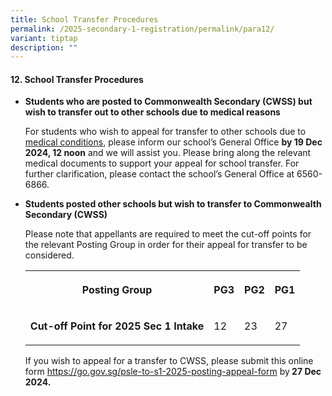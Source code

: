 ```yaml
---
title: School Transfer Procedures
permalink: /2025-secondary-1-registration/permalink/para12/
variant: tiptap
description: ""
---
```

<h4>12. School Transfer Procedures</h4>
<ul data-tight="true" class="tight">
<li>
<p><strong>Students who are posted to Commonwealth Secondary (CWSS) but wish to transfer out to other schools due to medical reasons</strong>
</p>
<p></p>
<p>For students who wish to appeal for transfer to other schools due to <u>medical conditions</u>,
please inform our school’s General Office <strong>by 19 Dec 2024, 12 noon</strong> and
we will assist you. Please bring along the relevant medical documents to
support your appeal for school transfer. For further clarification, please
contact the school’s General Office at 6560-6866.</p>
<p></p>
</li>
<li>
<p><strong>Students posted other schools but wish to transfer to Commonwealth Secondary (CWSS)</strong>
</p>
<p></p>
<p>Please note that appellants are required to meet the cut-off points for
the relevant Posting Group in order for their appeal for transfer to be
considered.</p>
<p></p>
<table style="minWidth: 100px">
<colgroup>
<col>
<col>
<col>
<col>
</colgroup>
<tbody>
<tr>
<th rowspan="1" colspan="1">
<p>Posting Group</p>
</th>
<th rowspan="1" colspan="1">
<p>PG3</p>
</th>
<th rowspan="1" colspan="1">
<p>PG2</p>
</th>
<th rowspan="1" colspan="1">
<p>PG1</p>
</th>
</tr>
<tr>
<td rowspan="1" colspan="1">
<p><strong>Cut-off Point for 2025 Sec 1 Intake</strong>
</p>
</td>
<td rowspan="1" colspan="1">
<p>12</p>
</td>
<td rowspan="1" colspan="1">
<p>23</p>
</td>
<td rowspan="1" colspan="1">
<p>27</p>
</td>
</tr>
</tbody>
</table>
<p></p>
<p>If you wish to appeal for a transfer to CWSS, please submit this online
form <a href="https://go.gov.sg/psle-to-s1-2025-posting-appeal-form" rel="noopener noreferrer nofollow" target="_blank">https://go.gov.sg/psle-to-s1-2025-posting-appeal-form</a> by<strong> 27 Dec 2024.</strong>
</p>
</li>
</ul>
<p></p>
